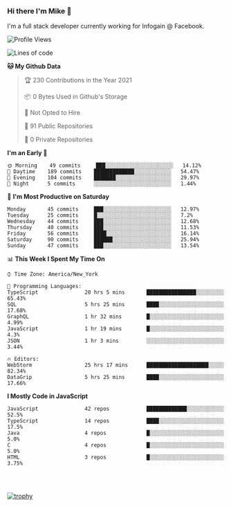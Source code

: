 ### Hi there I'm Mike 👋
I'm a full stack developer currently working for Infogain @ Facebook.

<!--START_SECTION:waka-->
![Profile Views](http://img.shields.io/badge/Profile%20Views-0-blue)

![Lines of code](https://img.shields.io/badge/From%20Hello%20World%20I%27ve%20Written-1.3%20million%20lines%20of%20code-blue)

**🐱 My Github Data** 

> 🏆 230 Contributions in the Year 2021
 > 
> 📦 0 Bytes Used in Github's Storage 
 > 
> 🚫 Not Opted to Hire
 > 
> 📜 91 Public Repositories 
 > 
> 🔑 0 Private Repositories  
 > 
**I'm an Early 🐤** 

```text
🌞 Morning    49 commits     ███░░░░░░░░░░░░░░░░░░░░░░   14.12% 
🌆 Daytime    189 commits    █████████████░░░░░░░░░░░░   54.47% 
🌃 Evening    104 commits    ███████░░░░░░░░░░░░░░░░░░   29.97% 
🌙 Night      5 commits      ░░░░░░░░░░░░░░░░░░░░░░░░░   1.44%

```
📅 **I'm Most Productive on Saturday** 

```text
Monday       45 commits     ███░░░░░░░░░░░░░░░░░░░░░░   12.97% 
Tuesday      25 commits     █░░░░░░░░░░░░░░░░░░░░░░░░   7.2% 
Wednesday    44 commits     ███░░░░░░░░░░░░░░░░░░░░░░   12.68% 
Thursday     40 commits     ███░░░░░░░░░░░░░░░░░░░░░░   11.53% 
Friday       56 commits     ████░░░░░░░░░░░░░░░░░░░░░   16.14% 
Saturday     90 commits     ██████░░░░░░░░░░░░░░░░░░░   25.94% 
Sunday       47 commits     ███░░░░░░░░░░░░░░░░░░░░░░   13.54%

```


📊 **This Week I Spent My Time On** 

```text
⌚︎ Time Zone: America/New_York

💬 Programming Languages: 
TypeScript               20 hrs 5 mins       ████████████████░░░░░░░░░   65.43% 
SQL                      5 hrs 25 mins       ████░░░░░░░░░░░░░░░░░░░░░   17.68% 
GraphQL                  1 hr 32 mins        █░░░░░░░░░░░░░░░░░░░░░░░░   4.99% 
JavaScript               1 hr 19 mins        █░░░░░░░░░░░░░░░░░░░░░░░░   4.3% 
JSON                     1 hr 3 mins         ░░░░░░░░░░░░░░░░░░░░░░░░░   3.44%

🔥 Editors: 
WebStorm                 25 hrs 17 mins      ████████████████████░░░░░   82.34% 
DataGrip                 5 hrs 25 mins       ████░░░░░░░░░░░░░░░░░░░░░   17.66%

```

**I Mostly Code in JavaScript** 

```text
JavaScript               42 repos            █████████████░░░░░░░░░░░░   52.5% 
TypeScript               14 repos            ████░░░░░░░░░░░░░░░░░░░░░   17.5% 
Java                     4 repos             █░░░░░░░░░░░░░░░░░░░░░░░░   5.0% 
C                        4 repos             █░░░░░░░░░░░░░░░░░░░░░░░░   5.0% 
HTML                     3 repos             █░░░░░░░░░░░░░░░░░░░░░░░░   3.75%

```



<!--END_SECTION:waka-->

##### &nbsp;
[![trophy](https://github-profile-trophy.vercel.app/?username=uptonm&theme=dracula)](https://github.com/ryo-ma/github-profile-trophy)
